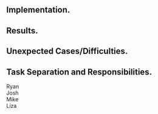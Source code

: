 ## Implementation. 

## Results.

## Unexpected Cases/Difficulties.

## Task Separation and Responsibilities. 
Ryan  
Josh  
Mike  
Liza  
